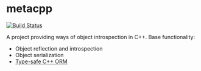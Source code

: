 metacpp
=======
[![Build Status](https://travis-ci.org/alien-9000/metacpp.svg?branch=master)](https://travis-ci.org/alien-9000/metacpp)

A project providing ways of object introspection in C++.
Base functionality:
* Object reflection and introspection
* Object serialization
* [Type-safe C++ ORM](https://github.com/alien-9000/metacpp/wiki/orm-overlook)

